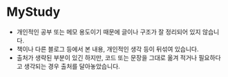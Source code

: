 # MyStudy

- 개인적인 공부 또는 메모 용도이기 때문에 글이나 구조가 잘 정리되어 있지 않습니다. 
- 책이나 다른 블로그 등에서 본 내용, 개인적인 생각 등이 뒤섞여 있습니다.
- 출처가 생략된 부분이 있긴 하지만, 코드 또는 문장을 그대로 옮겨 적거나 필요하다고 생각되는 경우 출처를 달아놓았습니다. 
